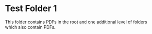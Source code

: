 # Test Folder 1

This folder contains PDFs in the root and one additional level of folders which also contain PDFs.